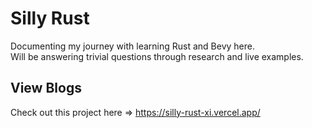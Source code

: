 # Silly Rust

Documenting my journey with learning Rust and Bevy here.\
Will be answering trivial questions through research and live examples.

## View Blogs

Check out this project here => https://silly-rust-xi.vercel.app/
